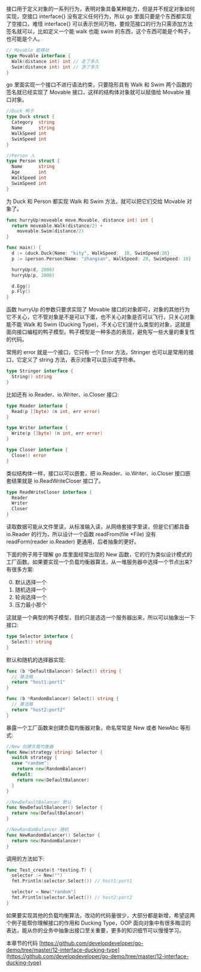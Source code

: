 接口用于定义对象的一系列行为，表明对象具备某种能力，但是并不规定对象如何实现，空接口 interface{} 没有定义任何行为，所以 go 里面只要是个东西都实现了空接口，难怪 interface{} 可以表示世间万物，要规范接口的行为只需添加方法签名就可以，比如定义一个能 walk 也能 swim 的东西，这个东西可能是个鸭子，也可能是个人。

```go
// Movable 能移动
type Movable interface {
  Walk(distance int) int // 走了多久
  Swim(distance int) int // 游了多久
}
```

go 里面实现一个接口不进行语法约束，只要隐形具有 Walk 和 Swim 两个函数的签名就已经实现了 Movable 接口，这样的结构体对象就可以赋值给 Movable 接口对象。

```go
//Duck 鸭子
type Duck struct {
  Category  string
  Name      string
  WalkSpeed int
  SwimSpeed int
}

//Person 人
type Person struct {
  Name      string
  Age       int
  WalkSpeed int
  SwimSpeed int
}
```

为 Duck 和 Person 都实现 Walk  和 Swim  方法，就可以把它们交给 Movable 对象了。

```go
func hurryUp(moveable move.Movable, distance int) int {
  return moveable.Walk(distance/2) +
    moveable.Swim(distance/2)
}

func main() {
  d := &duck.Duck{Name: "kity", WalkSpeed:  10, SwimSpeed:20}
  p := &person.Person{Name: "zhangsan", WalkSpeed: 20, SwimSpeed: 10}

  hurryUp(d, 2000)
  hurryUp(p, 2000)

  d.Egg()
  p.Fly()
}
```

函数 hurryUp 的参数只要求实现了 Movable 接口的对象即可，对象的其他行为它不关心，它不管对象是不是可以下蛋，也不关心对象是否可以飞行，只关心对象能不能 Walk 和 Swim (Ducking Type)，不关心它们是什么类型的对象，这就是面向接口编程的鸭子模型。鸭子模型是一种多态的表现，避免写一些大量的重复性的代码。


常用的 error 就是一个接口，它只有一个 Error 方法，Stringer 也可以是常用的接口，它定义了 string 方法，表示对象可以显示成字符串。

```go
type Stringer interface {
  String() string
}
```

比如还有 io.Reader、io.Writer、io.Closer 接口:

```go
type Reader interface {
  Read(p []byte) (n int, err error)
}

type Writer interface {
  Write(p []byte) (n int, err error)
}

type Closer interface {
  Close() error
}
```

类似结构体一样，接口以可以嵌套，把 io.Reader、io.Writer、io.Closer 接口嵌套结果就是 io.ReadWriteCloser 接口了。

```go
type ReadWriteCloser interface {
  Reader
  Writer
  Closer
}
```

读取数据可能从文件里读，从标准输入读，从网络套接字里读，但是它们都具备 io.Reader 的行为，所以设计一个函数 readFrom(file *File) 没有 readForm(reader io.Reader) 更通用，后者抽象的更好。


下面的例子用于理解 go 库里面经常出现的 New 函数，它的行为类似设计模式的工厂函数。如果要实现一个负载均衡器算法，从一堆服务器中选择一个节点出来? 有很多方案:

0. 默认选择一个
1. 随机选择一个
2. 轮询选择一个
3. 压力最小那个

这就是一个典型的鸭子模型，目的只是选选一个服务器出来，所以可以抽象出一下接口:

```go
type Selector interface {
  Select() string
}
```

默认和随机的选择器实现:

```go
func (b *DefaultBalancer) Select() string {
  // 算法略
  return "host1:port1"
}

func (b *RandomBalancer) Select() string {
  // 算法略
  return "host2:port2"
}
```

暴露一个工厂函数来创建负载均衡器对象，命名常常是 New 或者 NewAbc 等形式:

```go
//New 创建负载均衡器
func New(strategy string) Selector {
  switch strategy {
  case "random":
    return new(RandomBalancer)
  default:
    return new(DefaultBalancer)
  }
}

//NewDefaultBalancer 默认
func NewDefaultBalancer() Selector {
  return new(DefaultBalancer)
}

//NewRandomBalancer 随机
func NewRandomBalancer() Selector {
  return new(RandomBalancer)
}
```

调用的方法如下:

```go
func Test_create(t *testing.T) {
  selector := New("")
  fmt.Println(selector.Select()) // host1:port1

  selector = New("random")
  fmt.Println(selector.Select()) // host2:port2
}
```

如果要实现其他的负载均衡算法，改动的代码量很少，大部分都是新增，希望这两个例子能帮你理解接口的作用和 Ducking Type，OOP 面向对象中有很多晦涩的表达，能从你的业务中抽象出接口至关重要，更多的知识细节可以慢慢学习。

本章节的代码 [https://github.com/developdeveloper/go-demo/tree/master/12-interface-ducking-type](https://github.com/developdeveloper/go-demo/tree/master/12-interface-ducking-type)
